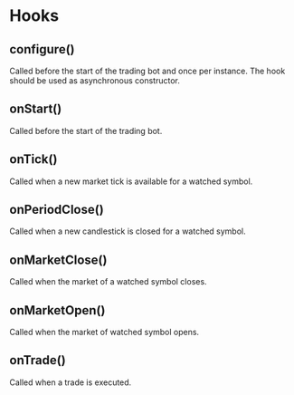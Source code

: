 # Hooks
## configure()
Called before the start of the trading bot and once per instance. The hook should be used
as asynchronous constructor.

## onStart()
Called before the start of the trading bot.

## onTick()
Called when a new market tick is available for a watched symbol.

## onPeriodClose()
Called when a new candlestick is closed for a watched symbol.

## onMarketClose()
Called when the market of a watched symbol closes.

## onMarketOpen()
Called when the market of watched symbol opens.

## onTrade()
Called when a trade is executed.
